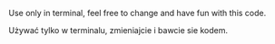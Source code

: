 Use only in terminal, feel free to change and have fun with this code.

Używać tylko w terminalu, zmieniajcie i bawcie sie kodem.
